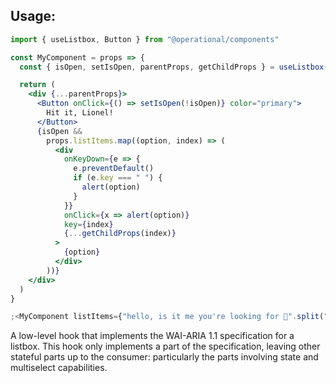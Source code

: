 ## Usage:

```jsx
import { useListbox, Button } from "@operational/components"

const MyComponent = props => {
  const { isOpen, setIsOpen, parentProps, getChildProps } = useListbox({ itemCount: props.listItems.length })

  return (
    <div {...parentProps}>
      <Button onClick={() => setIsOpen(!isOpen)} color="primary">
        Hit it, Lionel!
      </Button>
      {isOpen &&
        props.listItems.map((option, index) => (
          <div
            onKeyDown={e => {
              e.preventDefault()
              if (e.key === " ") {
                alert(option)
              }
            }}
            onClick={x => alert(option)}
            key={index}
            {...getChildProps(index)}
          >
            {option}
          </div>
        ))}
    </div>
  )
}

;<MyComponent listItems={"hello, is it me you're looking for 🎤".split(" ")} />
```

A low-level hook that implements the WAI-ARIA 1.1 specification for
a listbox. This hook only implements a part of the specification,
leaving other stateful parts up to the consumer: particularly the
parts involving state and multiselect capabilities.
